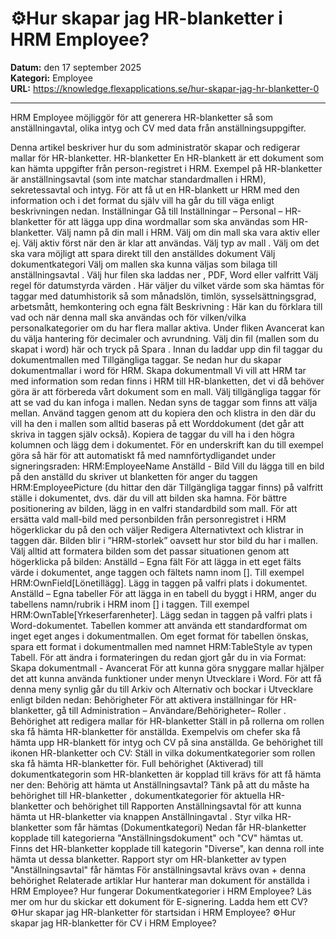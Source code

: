 # ⚙️Hur skapar jag HR-blanketter i HRM Employee?

**Datum:** den 17 september 2025  
**Kategori:** Employee  
**URL:** https://knowledge.flexapplications.se/hur-skapar-jag-hr-blanketter-0

---

HRM Employee möjliggör för att generera HR-blanketter så som anställningavtal, olika intyg och CV med data från anställningsuppgifter.

Denna artikel beskriver hur du som administratör skapar och redigerar mallar för HR-blanketter.
HR-blanketter
En HR-blankett är ett dokument som kan hämta uppgifter från person-registret i HRM. Exempel på HR-blanketter är anställningsavtal (som inte matchar standardmallen i HRM), sekretessavtal och intyg. För att få ut en HR-blankett ur HRM med den information och i det format du själv vill ha går du till väga enligt beskrivningen nedan.
Inställningar
Gå till Inställningar – Personal – HR-blanketter för att lägga upp dina wordmallar som ska användas som HR-blanketter.
Välj
namn
på din mall i HRM.
Välj om din mall ska vara
aktiv
eller ej. Välj aktiv först när den är klar att användas.
Välj
typ av mall
.
Välj om det ska vara möjligt att
spara direkt till den anställdes dokument
Välj
dokumentkategori
Välj om mallen ska kunna väljas som
bilaga till anställningsavtal
.
Välj hur filen ska
laddas ner
, PDF, Word eller valfritt
Välj
regel för datumstyrda värden
. Här väljer du vilket värde som ska hämtas för taggar med datumhistorik så som månadslön, timlön, sysselsättningsgrad, arbetsmått, hemkontering och egna fält
Beskrivning
: Här kan du förklara till vad och när denna mall ska användas och för vilken/vilka personalkategorier om du har flera mallar aktiva.
Under fliken
Avancerat
kan du välja hantering för decimaler och avrundning.
Välj din fil (mallen som du skapat i word) här och tryck på
Spara
.
Innan du laddar upp din fil taggar du dokumentmallen med Tillgängliga taggar. Se nedan hur du skapar dokumentmallar i word för HRM.
Skapa dokumentmall
Vi vill att HRM tar med information som redan finns i HRM till HR-blanketten, det vi då behöver göra är att förbereda vårt dokument som en mall.
Välj
tillgängliga taggar
för att se vad du kan infoga i mallen.
Nedan syns de taggar som finns att välja mellan. Använd taggen genom att du kopiera den och klistra in den där du vill ha den i mallen som alltid baseras på ett Worddokument (det går att skriva in taggen själv också).
Kopiera de taggar
du vill ha i den högra kolumnen och lägg dem i dokumentet.
För en underskrift kan du till exempel göra så här för att automatiskt få med namnförtydligandet under signeringsraden:
HRM:EmployeeName
Anställd - Bild
Vill du lägga till en bild på den anställd du skriver ut blanketten för anger du taggen
HRM:EmployeePicture
(du hittar den där Tillgängliga taggar finns) på valfritt ställe i dokumentet, dvs. där du vill att bilden ska hamna.
För bättre positionering av bilden, lägg in en valfri standardbild som mall. För att ersätta vald mall-bild med personbilden från personregistret i HRM högerklickar du på den och väljer
Redigera Alternativtext
och klistrar in taggen där. Bilden blir i ”HRM-storlek” oavsett hur stor bild du har i mallen.
Välj alltid att formatera bilden som det passar situationen genom att högerklicka på bilden:
Anställd – Egna fält
För att lägga in ett eget fälts värde i dokumentet, ange taggen och fältets namn inom []. Till exempel HRM:OwnField[Lönetillägg]. Lägg in taggen på valfri plats i dokumentet.
Anställd – Egna tabeller
För att lägga in en tabell du byggt i HRM, anger du tabellens namn/rubrik i HRM inom [] i taggen. Till exempel HRM:OwnTable[Yrkeserfarenheter]. Lägg sedan in taggen på valfri plats i Word-dokumentet.
Tabellen kommer att använda ett standardformat om inget eget anges i dokumentmallen. Om eget format för tabellen önskas, spara ett format i dokumentmallen med namnet HRM:TableStyle av typen Tabell.
För att ändra i formateringen du redan gjort går du in via Format:
Skapa dokumentmall - Avancerat
För att kunna göra snyggare mallar hjälper det att kunna använda funktioner under menyn Utvecklare i Word. För att få denna meny synlig går du till Arkiv och Alternativ och bockar i Utvecklare enligt bilden nedan:
Behörigheter
För att aktivera inställningar för HR-blanketter, gå till
Administration – Användare/Behörigheter– Roller
.
Behörighet att redigera mallar för HR-blanketter
Ställ in på rollerna om rollen ska få hämta HR-blanketter för anställda. Exempelvis om chefer ska få hämta upp HR-blankett för intyg och CV på sina anställda. Ge behörighet till ikonen HR-blanketter och CV:
Ställ in vilka dokumentkategorier som rollen ska få hämta HR-blanketter för. Full behörighet (Aktiverad) till dokumentkategorin som HR-blanketten är kopplad till krävs för att få hämta ner den:
Behörig att hämta ut Anställningsavtal?
Tänk på att du måste ha behörighet till
HR-blanketter
,
dokumentkategorier
för aktuella HR-blanketter och behörighet till
Rapporten Anställningsavtal
för att kunna hämta ut HR-blanketter via knappen
Anställningavtal
.
Styr vilka HR-blanketter som får hämtas (Dokumentkategori)
Nedan får HR-blanketter kopplade till kategorierna "Anställningsdokument" och "CV" hämtas ut. Finns det HR-blanketter kopplade till kategorin "Diverse", kan denna roll inte hämta ut dessa blanketter.
Rapport styr om HR-blanketter av typen "Anställningsavtal" får hämtas
För anställningsavtal krävs ovan + denna behörighet
Relaterade artiklar
Hur hanterar man dokument för anställda i HRM Employee?
Hur fungerar Dokumentkategorier i HRM Employee?
Läs mer om hur du skickar ett dokument för E-signering.
Ladda hem ett CV?
⚙️Hur skapar jag HR-blanketter för startsidan i HRM Employee?
⚙️Hur skapar jag HR-blanketter för CV i HRM Employee?
